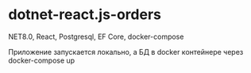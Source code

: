 # dotnet-react.js-orders

NET8.0, React, Postgresql, EF Core, docker-compose

Приложение запускается локально, а БД в docker контейнере через docker-compose up
